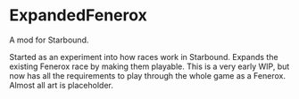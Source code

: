 # ExpandedFenerox

A mod for Starbound.

Started as an experiment into how races work in Starbound.
Expands the existing Fenerox race by making them playable.
This is a very early WIP, but now has all the requirements to play through the whole game as a Fenerox.
Almost all art is placeholder.
